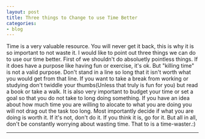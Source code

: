 ```yaml
---
layout: post
title: Three things to Change to use Time Better
categories:
- blog
---
```


Time is a very valuable resource. You will never get it back, this is why it is so important to not waste it. I would like to point out three things we can do to use our time better. First of we shouldn't do absoluetly pointless things. If it does have a purpose like having fun or exercise, it's ok. But "killing time" is not a valid purpose. Don't stand in a line so long that it isn't worth what you would get from that line. If you want to take a break from working or studying don't twiddle your thumbs(Unless that truly is fun for you) but read a book or take a walk. It is also very important to budget your time or set a goal so that you do not take to long doing something. If you have an idea about how much time you are willing to alocate to what you are doing you will not drag out the task too long. Most importantly decide if what you are doing is worth it. If it's not, don't do it. If you think it is, go for it. But all in all, don't be constantly worrying about wasting time. That to is a time-waster.:)

---
